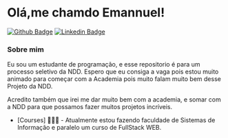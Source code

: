 # Olá,me chamdo Emannuel!

[![Github Badge](https://img.shields.io/badge/-Github-000?style=flat-square&logo=Github&logoColor=white&link=https://github.com/emannuelvv)](https://github.com/emannuelvv)
[![Linkedin Badge](https://img.shields.io/badge/-LinkedIn-blue?style=flat-square&logo=Linkedin&logoColor=white&link=https://www.linkedin.com/in/emannuel-vieira-5361aa190/)](https://www.linkedin.com/in/emannuel-vieira-5361aa190/)


### Sobre mim
Eu sou um estudante de programação, e esse repositorio é para um processo seletivo da NDD.
Espero que eu consiga a vaga pois estou muito animado para começar com a Academia pois muito falam muito bem desse Projeto da NDD.

Acredito também que irei me dar muito bem com a academia, e somar com a NDD para que possamos fazer muitos projetos incríveis.

- [Courses] 👨🏼‍🏫 - Atualmente estou fazendo faculdade de Sistemas de Informação e paralelo um curso de FullStack WEB.
